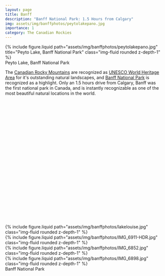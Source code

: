 ```yaml
---
layout: page
title: Banff
description: "Banff National Park: 1.5 Hours from Calgary"
img: assets/img/banffphotos/peytolakepano.jpg
importance: 1
category: The Canadian Rockies
---
```


<div class="row">
    <div class="col-sm mt-3 mt-md-0">
        {% include figure.liquid path="assets/img/banffphotos/peytolakepano.jpg" title="Peyto Lake, Banff National Park" class="img-fluid rounded z-depth-1" %}
    </div>
</div>
<div class="caption">
    Peyto Lake, Banff National Park
</div>

The [Canadian Rocky Mountains](https://en.wikipedia.org/wiki/Canadian_Rockies) are recognized as [UNESCO World Heritage Area](https://whc.unesco.org/en/list/304/) for it's outstanding natural landscapes, and [Banff National Park](https://www.pc.gc.ca/en/pn-np/ab/banff) is recognized as a highlight. Only an 1.5 hours drive from Calgary, Banff was the first national park in Canada, and is instantly recognizable as one of the most beautiful natural locations in the world.

<div id="map" class="col-sm mt-2 mb-2" style="width: auto; height: 400px;"></div>
<script>
	var map = L.map('map').setView([51.049, -114.841], 7);
	var tiles = L.tileLayer('https://api.mapbox.com/styles/v1/{id}/tiles/{z}/{x}/{y}?access_token=pk.eyJ1IjoieWFuaWkiLCJhIjoiY2t6a3J2N2F1MG5xcjJucW9wNmlkeXo3YiJ9.RuoyOS1pY1_mVW7wJ2LkFQ', {
		maxZoom: 18,
		attribution: 'Map data &copy; <a href="https://www.openstreetmap.org/copyright">OpenStreetMap</a> contributors, ' +
			'Imagery © <a href="https://www.mapbox.com/">Mapbox</a>',
		id: 'mapbox/outdoors-v11',
		tileSize: 512,
		zoomOffset: -1
	}).addTo(map);
    L.control.scale().addTo(map);
</script>

<div class="row justify-content-sm-center">
    <div class="col-sm-8 mt-3 mt-md-0">
        {% include figure.liquid path="assets/img/banffphotos/lakelouise.jpg" class="img-fluid rounded z-depth-1" %}
    </div>
    <div class="col-sm-4 mt-3 mt-md-0">
        {% include figure.liquid path="assets/img/banffphotos/IMG_6911-HDR.jpg" class="img-fluid rounded z-depth-1" %}
    </div>
    <div class="col-sm-4 mt-3 mt-md-0">
        {% include figure.liquid path="assets/img/banffphotos/IMG_6852.jpg" class="img-fluid rounded z-depth-1" %}
    </div>
    <div class="col-sm-8 mt-3 mt-md-0">
        {% include figure.liquid path="assets/img/banffphotos/IMG_6898.jpg" class="img-fluid rounded z-depth-1" %}
    </div>
</div>
<div class="caption">
Banff National Park
</div>
